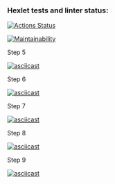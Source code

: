 ### Hexlet tests and linter status:
[![Actions Status](https://github.com/EvgenyAleksov/python-project-49/actions/workflows/hexlet-check.yml/badge.svg)](https://github.com/EvgenyAleksov/python-project-49/actions)


[![Maintainability](https://api.codeclimate.com/v1/badges/da1d813750c6909348f7/maintainability)](https://codeclimate.com/github/EvgenyAleksov/python-project-49/maintainability)


Step 5

[![asciicast](https://asciinema.org/a/yziIELOXd2UKsSf2kejL6DrDi.svg)](https://asciinema.org/a/yziIELOXd2UKsSf2kejL6DrDi)


Step 6

[![asciicast](https://asciinema.org/a/enJSpsEAVdWmwPUTWyEEcFXXT.svg)](https://asciinema.org/a/enJSpsEAVdWmwPUTWyEEcFXXT)


Step 7

[![asciicast](https://asciinema.org/a/Sn307pUZ00jLQeHPggeu3EO35.svg)](https://asciinema.org/a/Sn307pUZ00jLQeHPggeu3EO35)


Step 8

[![asciicast](https://asciinema.org/a/W0I29PozhRv6HxO2LpeaUGnxZ.svg)](https://asciinema.org/a/W0I29PozhRv6HxO2LpeaUGnxZ)


Step 9

[![asciicast](https://asciinema.org/a/bdlqQsmKVwKcr1ib1SvpFYZuf.svg)](https://asciinema.org/a/bdlqQsmKVwKcr1ib1SvpFYZuf)